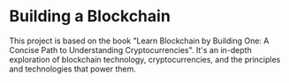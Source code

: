 # Building a Blockchain

This project is based on the book "Learn Blockchain by Building One: A Concise Path to Understanding Cryptocurrencies". It's an in-depth exploration of blockchain technology, cryptocurrencies, and the principles and technologies that power them.



